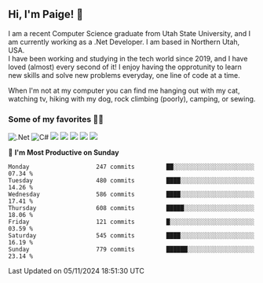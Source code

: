 ## Hi, I'm Paige! :vulcan_salute:

I am a recent Computer Science graduate from Utah State University, and I am currently working as a .Net Developer. I am based in Northern Utah, USA. \
I have been working and studying in the tech world since 2019, and I have loved (almost) every second of it! I enjoy having the opprotunity to learn new skills and solve new problems everyday, one line of code at a time.  

When I'm not at my computer you can find me hanging out with my cat, watching tv, hiking with my dog, rock climbing (poorly), camping, or sewing.  

### Some of my favorites :woman_technologist:
![.Net](https://img.shields.io/badge/.NET-5C2D91?style=for-the-badge&logo=.net&logoColor=white)
![C#](https://img.shields.io/badge/c%23-%23239120.svg?style=for-the-badge&logo=csharp&logoColor=white)
![](https://img.shields.io/badge/Laravel-FF2D20?style=for-the-badge&logo=laravel&logoColor=white) 
![](https://img.shields.io/badge/PHP-777BB4?style=for-the-badge&logo=php&logoColor=white)
![](https://img.shields.io/badge/Vue.js-35495E?style=for-the-badge&logo=vuedotjs&logoColor=4FC08D) 
![](https://img.shields.io/badge/MySQL-005C84?style=for-the-badge&logo=mysql&logoColor=white) 
![](https://img.shields.io/badge/Tailwind_CSS-38B2AC?style=for-the-badge&logo=tailwind-css&logoColor=white) 


<!--START_SECTION:waka-->
📅 **I'm Most Productive on Sunday** 

```text
Monday                   247 commits         ██░░░░░░░░░░░░░░░░░░░░░░░   07.34 % 
Tuesday                  480 commits         ████░░░░░░░░░░░░░░░░░░░░░   14.26 % 
Wednesday                586 commits         ████░░░░░░░░░░░░░░░░░░░░░   17.41 % 
Thursday                 608 commits         █████░░░░░░░░░░░░░░░░░░░░   18.06 % 
Friday                   121 commits         █░░░░░░░░░░░░░░░░░░░░░░░░   03.59 % 
Saturday                 545 commits         ████░░░░░░░░░░░░░░░░░░░░░   16.19 % 
Sunday                   779 commits         ██████░░░░░░░░░░░░░░░░░░░   23.14 % 
```



 Last Updated on 05/11/2024 18:51:30 UTC
<!--END_SECTION:waka-->
